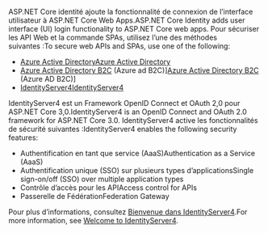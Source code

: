 <span data-ttu-id="d5713-101">ASP.NET Core identité ajoute la fonctionnalité de connexion de l’interface utilisateur à ASP.NET Core Web Apps.</span><span class="sxs-lookup"><span data-stu-id="d5713-101">ASP.NET Core Identity adds user interface (UI) login functionality to ASP.NET Core web apps.</span></span> <span data-ttu-id="d5713-102">Pour sécuriser les API Web et la commande SPAs, utilisez l’une des méthodes suivantes :</span><span class="sxs-lookup"><span data-stu-id="d5713-102">To secure web APIs and SPAs, use one of the following:</span></span>

* [<span data-ttu-id="d5713-103">Azure Active Directory</span><span class="sxs-lookup"><span data-stu-id="d5713-103">Azure Active Directory</span></span>](/azure/api-management/api-management-howto-protect-backend-with-aad)
* <span data-ttu-id="d5713-104">[Azure Active Directory B2C](/azure/active-directory-b2c/active-directory-b2c-custom-rest-api-netfw) (Azure ad B2C)]</span><span class="sxs-lookup"><span data-stu-id="d5713-104">[Azure Active Directory B2C](/azure/active-directory-b2c/active-directory-b2c-custom-rest-api-netfw) (Azure AD B2C)]</span></span>
* [<span data-ttu-id="d5713-105">IdentityServer4</span><span class="sxs-lookup"><span data-stu-id="d5713-105">IdentityServer4</span></span>](https://identityserver.io)

<span data-ttu-id="d5713-106">IdentityServer4 est un Framework OpenID Connect et OAuth 2,0 pour ASP.NET Core 3,0.</span><span class="sxs-lookup"><span data-stu-id="d5713-106">IdentityServer4 is an OpenID Connect and OAuth 2.0 framework for ASP.NET Core 3.0.</span></span> <span data-ttu-id="d5713-107">IdentityServer4 active les fonctionnalités de sécurité suivantes :</span><span class="sxs-lookup"><span data-stu-id="d5713-107">IdentityServer4 enables the following security features:</span></span>

* <span data-ttu-id="d5713-108">Authentification en tant que service (AaaS)</span><span class="sxs-lookup"><span data-stu-id="d5713-108">Authentication as a Service (AaaS)</span></span>
* <span data-ttu-id="d5713-109">Authentification unique (SSO) sur plusieurs types d’applications</span><span class="sxs-lookup"><span data-stu-id="d5713-109">Single sign-on/off (SSO) over multiple application types</span></span>
* <span data-ttu-id="d5713-110">Contrôle d’accès pour les API</span><span class="sxs-lookup"><span data-stu-id="d5713-110">Access control for APIs</span></span>
* <span data-ttu-id="d5713-111">Passerelle de Fédération</span><span class="sxs-lookup"><span data-stu-id="d5713-111">Federation Gateway</span></span>

<span data-ttu-id="d5713-112">Pour plus d’informations, consultez [Bienvenue dans IdentityServer4](http://docs.identityserver.io/en/latest/index.html).</span><span class="sxs-lookup"><span data-stu-id="d5713-112">For more information, see [Welcome to IdentityServer4](http://docs.identityserver.io/en/latest/index.html).</span></span>